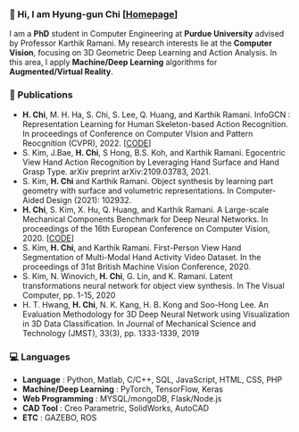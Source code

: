 ### :wave: Hi, I am Hyung-gun Chi [[Homepage](https://hyung-gun.me/)]

I am a **PhD** student in Computer Engineering at **Purdue University** advised by Professor Karthik Ramani. My research interests lie at the **Computer Vision**, focusing on 3D Geometric Deep Learning and Action Analysis. In this area, I apply **Machine/Deep Learning** algorithms for **Augmented/Virtual Reality**.


### :page_facing_up: Publications
- **H. Chi**, M. H. Ha, S. Chi, S. Lee, Q. Huang, and Karthik Ramani. InfoGCN : Representation Learning for Human Skeleton-based Action Recognition. In proceedings of Conference on Computer VIsion and Pattern Reocgnition (CVPR), 2022. [[CODE](https://github.com/stnoah1/infogcn)]
- S. Kim, J.Bae, **H. Chi**, S Hong, B.S. Koh, and Karthik Ramani. Egocentric View Hand Action Recognition by Leveraging Hand Surface and Hand Grasp Type. arXiv preprint arXiv:2109.03783, 2021.
- S. Kim, **H. Chi** and Karthik Ramani. Object synthesis by learning part geometry with surface and volumetric representations. In Computer-Aided Design (2021): 102932.
- **H. Chi**, S. Kim, X. Hu, Q. Huang, and Karthik Ramani. A Large-scale Mechanical Components Benchmark for Deep Neural Networks. In proceedings of the 16th European Conference on Computer Vision, 2020. [[CODE](https://github.com/stnoah1/mcb)]
- S. Kim, **H. Chi**, and Karthik Ramani. First-Person View Hand Segmentation of Multi-Modal Hand Activity Video Dataset. In the proceedings of 31st British Machine Vision Conference, 2020.
- S. Kim, N. Winovich, **H. Chi**, G. Lin, and K. Ramani. Latent transformations neural network for object view synthesis. In The Visual Computer, pp. 1-15, 2020
- H. T. Hwang, **H. Chi**, N. K. Kang, H. B. Kong and Soo-Hong Lee. An Evaluation Methodology for 3D Deep Neural Network using Visualization in 3D Data Classification. In Journal of Mechanical Science and Technology (JMST), 33(3), pp. 1333-1339, 2019


### :computer: Languages
- **Language** : Python, Matlab, C/C++, SQL, JavaScript, HTML, CSS, PHP
- **Machine/Deep Learning** : PyTorch, TensorFlow, Keras
- **Web Programming** : MYSQL/mongoDB, Flask/Node.js
- **CAD Tool** : Creo Parametric, SolidWorks, AutoCAD
- **ETC** : GAZEBO, ROS
 

